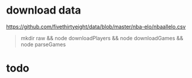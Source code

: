 # download data

https://github.com/fivethirtyeight/data/blob/master/nba-elo/nbaallelo.csv

> mkdir raw && node downloadPlayers && node downloadGames && node parseGames

# todo

